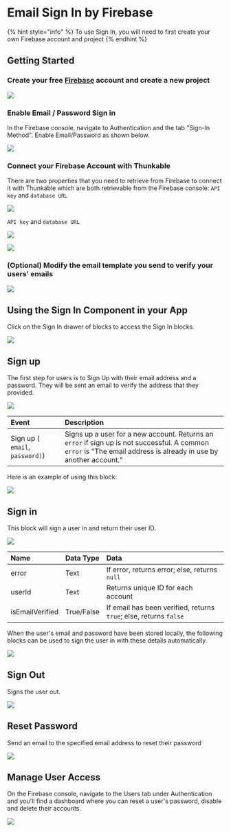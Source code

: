# Email Sign In by Firebase

{% hint style="info" %}
To use Sign In, you will need to first create your own Firebase account and project
{% endhint %}

## Getting Started

### Create your free [Firebase](https://firebase.google.com/) account and create a new project

![](.gitbook/assets/thunkable-documentation-exhibits-70%20%281%29.png)

### Enable Email / Password Sign in

In the Firebase console, navigate to Authentication and the tab "Sign-In Method". Enable Email/Password as shown below.

![](.gitbook/assets/firebase-fig-4%20%281%29.png)

### Connect your Firebase Account with Thunkable

There are two properties that you need to retrieve from Firebase to connect it with Thunkable which are both retrievable from the Firebase console: `API key` and `database URL`

![](.gitbook/assets/thunkable-documentation-exhibits-67.png)

`API key` and `database URL`

![](.gitbook/assets/thunkable-documentation-exhibits-68%20%281%29.png)

![](.gitbook/assets/thunkable-documentation-exhibits-69.png)

### \(Optional\) Modify the email template you send to verify your users' emails

![](.gitbook/assets/firebase-fig-5.png)

## Using the Sign In Component in your App

Click on the Sign In drawer of blocks to access the Sign In blocks.

![](.gitbook/assets/sign-in%20%281%29.png)

## Sign up

The first step for users is to Sign Up with their email address and a password. They will be sent an email to verify the address that they provided. 

![](.gitbook/assets/screen-shot-2021-04-19-at-11.53.48-am.png)

| Event | Description |
| :--- | :--- |
| Sign up \( `email`, `password)`\) | Signs up a user for a new account. Returns an `error` if sign up is not successful. A common `error` is "The email address is already in use by another account." |

Here is an example of using this block:

![](.gitbook/assets/screen-shot-2021-04-19-at-11.55.16-am.png)

## Sign in

This block will sign a user in and return their user ID.

![](.gitbook/assets/screen-shot-2021-04-19-at-11.57.04-am.png)

| Name | Data Type | Data |
| :--- | :--- | :--- |
| error | Text | If error, returns error; else, returns `null` |
| userId | Text | Returns unique ID for each account |
| isEmailVerified | True/False | If email has been verified, returns `true`; else, returns `false` |

When the user's email and password have been stored locally, the following blocks can be used to sign the user in with these details automatically.

![](.gitbook/assets/screen-shot-2021-04-19-at-12.01.03-pm.png)

## Sign Out

Signs the user out.

![](.gitbook/assets/screen-shot-2021-04-19-at-12.01.33-pm.png)

## Reset Password

Send an email to the specified email address to reset their password

![](.gitbook/assets/screen-shot-2021-04-19-at-12.02.37-pm.png)

## Manage User Access

On the Firebase console, navigate to the Users tab under Authentication and you'll find a dashboard where you can reset a user's password, disable and delete their accounts.

![](.gitbook/assets/firebase-fig-1.png)

